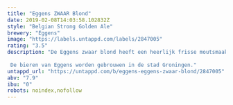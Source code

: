 ```yaml
---
title: "Eggens ZWAAR Blond"
date: 2019-02-08T14:03:58.102832Z
style: "Belgian Strong Golden Ale"
brewery: "Eggens"
image: "https://labels.untappd.com/labels/2847005"
rating: "3.5"
description: "De Eggens zwaar blond heeft een heerlijk frisse moutsmaak, een klein bittertje en verschillende fruittonen door de vier verschillende hopsoorten die we gebruikt hebben. Drinktemperatuur 8 graden Celcius.  De bieren van Eggens worden gebrouwen in de stad Groningen."
untappd_url: "https://untappd.com/b/eggens-eggens-zwaar-blond/2847005"
abv: "7.9"
ibu: "0"
robots: noindex,nofollow
---
```

